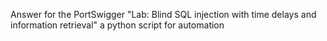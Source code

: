 Answer for the PortSwigger "Lab: Blind SQL injection with time delays and information retrieval" a python script for automation

